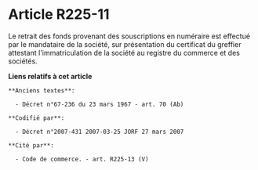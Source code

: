 # Article R225-11

Le retrait des fonds provenant des souscriptions en numéraire est effectué par le mandataire de la société, sur présentation
du certificat du greffier attestant l'immatriculation de la société au registre du commerce et des sociétés.

**Liens relatifs à cet article**

	**Anciens textes**:

	  - Décret n°67-236 du 23 mars 1967 - art. 70 (Ab)

	**Codifié par**:

	  - Décret n°2007-431 2007-03-25 JORF 27 mars 2007

	**Cité par**:

	  - Code de commerce. - art. R225-13 (V)
